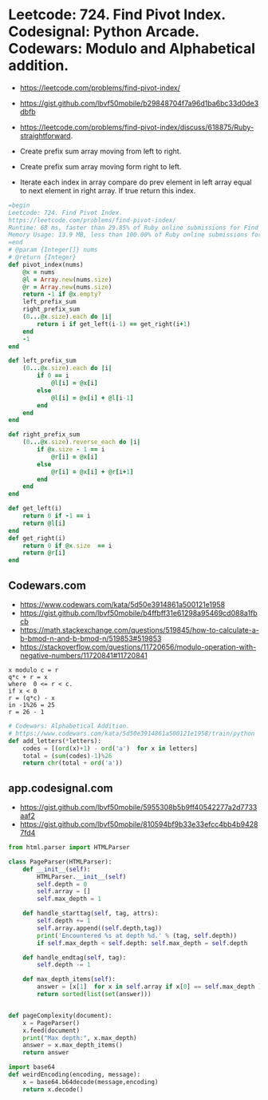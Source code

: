 # Leetcode: 724. Find Pivot Index. Codesignal: Python Arcade. Codewars: Modulo and Alphabetical addition.

- https://leetcode.com/problems/find-pivot-index/
- https://gist.github.com/lbvf50mobile/b29848704f7a96d1ba6bc33d0de3dbfb
- https://leetcode.com/problems/find-pivot-index/discuss/618875/Ruby-straightforward.


- Create prefix sum array moving from left to right.
- Create prefix sum array moving form right to left.
- Iterate each index in array compare do prev element in left array equal to next element in right array. If true return this index.

```Ruby
=begin
Leetcode: 724. Find Pivot Index.
https://leetcode.com/problems/find-pivot-index/
Runtime: 68 ms, faster than 29.85% of Ruby online submissions for Find Pivot Index.
Memory Usage: 13.9 MB, less than 100.00% of Ruby online submissions for Find Pivot Index.
=end
# @param {Integer[]} nums
# @return {Integer}
def pivot_index(nums)
    @x = nums
    @l = Array.new(nums.size)
    @r = Array.new(nums.size)
    return -1 if @x.empty?
    left_prefix_sum
    right_prefix_sum
    (0...@x.size).each do |i|
        return i if get_left(i-1) == get_right(i+1)
    end
    -1
end

def left_prefix_sum
    (0...@x.size).each do |i|
        if 0 == i
            @l[i] = @x[i]
        else
            @l[i] = @x[i] + @l[i-1]
        end
    end
end

def right_prefix_sum
    (0...@x.size).reverse_each do |i|
        if @x.size - 1 == i
            @r[i] = @x[i]
        else
            @r[i] = @x[i] + @r[i+1]
        end
    end
end

def get_left(i)
    return 0 if -1 == i
    return @l[i]
end
def get_right(i)
    return 0 if @x.size  == i
    return @r[i]
end
```

## Codewars.com

- https://www.codewars.com/kata/5d50e3914861a500121e1958
- https://gist.github.com/lbvf50mobile/b4ffbff31e61298a95469cd088a1fbcb
- https://math.stackexchange.com/questions/519845/how-to-calculate-a-b-bmod-n-and-b-bmod-n/519853#519853
- https://stackoverflow.com/questions/11720656/modulo-operation-with-negative-numbers/11720841#11720841

```
x modulo c = r
q*c + r = x
where  0 <= r < c.
if x < 0
r = (q*c) - x
in -1%26 = 25
r = 26 - 1
```

```Python
# Codewars: Alphabetical Addition.
# https://www.codewars.com/kata/5d50e3914861a500121e1958/train/python
def add_letters(*letters):
    codes = [(ord(x)+1) - ord('a')  for x in letters]
    total = (sum(codes)-1)%26
    return chr(total + ord('a'))
```

## app.codesignal.com

- https://gist.github.com/lbvf50mobile/5955308b5b9ff40542277a2d7733aaf2
- https://gist.github.com/lbvf50mobile/810594bf9b33e33efcc4bb4b94287fd4

```Python
from html.parser import HTMLParser

class PageParser(HTMLParser):
    def __init__(self):
        HTMLParser.__init__(self)
        self.depth = 0
        self.array = []
        self.max_depth = 1

    def handle_starttag(self, tag, attrs):
        self.depth += 1
        self.array.append((self.depth,tag))
        print('Encountered %s at depth %d.' % (tag, self.depth))
        if self.max_depth < self.depth: self.max_depth = self.depth

    def handle_endtag(self, tag):
        self.depth -= 1

    def max_depth_items(self):
        answer = [x[1]  for x in self.array if x[0] == self.max_depth ]
        return sorted(list(set(answer)))


def pageComplexity(document):
    x = PageParser()
    x.feed(document)
    print("Max depth:", x.max_depth)
    answer = x.max_depth_items()
    return answer
```

```Python
import base64
def weirdEncoding(encoding, message):
    x = base64.b64decode(message,encoding)
    return x.decode()
```